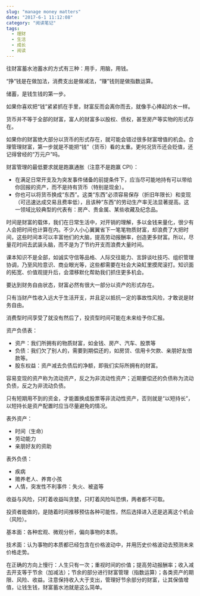 ```yaml
---
slug: "manage money matters"
date: "2017-6-1 11:12:08"
category: "阅读笔记"
tags:
  - 理财
  - 生活
  - 成长
  - 阅读
---
```


往财富蓄水池蓄水的方式有三种：用手，用脑，用钱。

“挣”钱是在做加法，消费支出是做减法，“赚”钱则是做指数运算。

储蓄，是钱生钱的第一步。

如果你喜欢把“钱”紧紧抓在手里，财富反而会离你而去，就像手心捧起的水一样。

货币并不等于全部的财富，富人的财富多以股权、债权，甚至房产等实物的形式存在。

如果你的财富绝大部分以货币的形式存在，就可能会错过很多财富增值的机会。合理管理财富，第一步就是不能把“钱”（货币）看的太重。更何况货币还会贬值，还记得曾经的“万元户”吗。

财富管理的最低要求就是跑赢通胀（注意不是跑赢 CPI）：

- 在满足日常开支及为突发事件储备的前提条件下，应当尽可能地持有可以带给你回报的资产，而不是持有货币（特别是现金）。
- 你也可以将货币换成“东西”。这类“东西”必须容易保存（折旧年限长）和变现（可迅速达成交易且费率低），且该种“东西”的劳动生产率无法显著提高。这一领域比较典型的代表有：房产、贵金属、某些收藏及纪念品。

时间是财富的载体，我们在日常生活中，对开销的理解，多以金钱来量化，很少有人会把时间也计算在内。不少人小心翼翼省下一笔笔物质财富，却浪费了大把时间，这些时间本可以丰富他们的大脑，提高劳动报酬率，创造更多财富。所以，尽量花时间去武装头脑，而不是为了节约开支而浪费大量时间。

课本知识不是全部，如诚实守信等品格、人际交往能力、言辞谈吐技巧、组织管理协调，乃至风险意识、商业眼光等，这些都需要在社会大染缸里摸爬滚打。知识面的拓宽、价值观提升后，会潜移默化帮助我们抓住更多机会。

要达到财务自由状态，财富必然有很大一部分以资产的形式存在。

只有当财产性收入远大于生活开支，并且足以抵抗一定的事故性风险，才敢说是财务自由。

消费型时间享受了就没有然后了，投资型时间可能在未来给予你汇报。

资产负债表：

- 资产：我们所拥有的物质财富，如金钱、房产、汽车、股票等
- 负债：我们欠了别人的，需要到期偿还的，如房贷、信用卡欠款、亲朋好友借款等。
- 股东权益：资产减去负债后的净额，即我们实际所拥有的财富。

容易变现的资产称为流动资产，反之为非流动性资产；近期要偿还的负债称为流动负债，反之为非流动负债。

只有短期用不到的资金，才能置换成股票等非流动性资产，否则就是“以短持长”，以短持长是资产配置时应当尽量避免的情况。

表外资产：

- 时间（生命）
- 劳动能力
- 亲朋好友的资助

表外负债：

- 疾病
- 赡养老人、养育小孩
- 人情，突发性不利事件：失火、被盗等

收益与风险，只盯着收益叫贪婪，只盯着风险叫恐惧，两者都不可取。

投资者能做的，是随着时间推移预估各种可能性，然后选择进入还是逃离这个机会（风险）。

基本面：各种宏观、微观分析，偏向事物的本质。

技术面：认为事物的本质都已经包含在价格波动中，并用历史价格波动去预测未来价格走势。

在正确的方向上慢行：人生只有一次；重视时间的价值；提高劳动报酬率；收入减去开支等于节余（加减法）；节余的部分进行财富管理（指数运算）；各类资产的期限、风险、收益。注意保持收入大于支出，管理好节余部分的财富，让其保值增值，让钱生钱，财富蓄水池就是这么简单。

